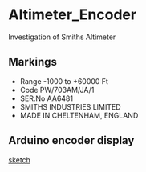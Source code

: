 # Altimeter_Encoder

Investigation of Smiths Altimeter

## Markings

* Range -1000 to +60000 Ft
* Code PW/703AM/JA/1
* SER.No AA6481
* SMITHS INDUSTRIES LIMITED
* MADE IN CHELTENHAM, ENGLAND

## Arduino encoder display

[sketch](./Altimeter_decoder/Altimeter_decoder.ino)

